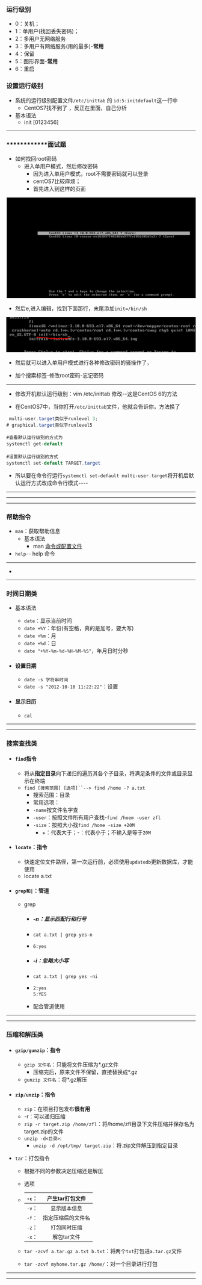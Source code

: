 ### 运行级别

* 0：关机；
* 1：单用户(找回丢失密码)；
* 2：多用户无网络服务
* 3：多用户有网络服务(用的最多)-**常用**
* 4：保留
* 5：图形界面-**常用**
* 6：重启

### 设置运行级别

* 系统的运行级别配置文件`/etc/inittab`   的 `id:5:initdefault`这一行中
  * CentOS7找不到了 ，反正在里面，自己分析
* 基本语法
  * init [0123456]



---

### ************面试题

* 如何找回root密码
  * 进入单用户模式，然后修改密码
    * 因为进入单用户模式，root不需要密码就可以登录
    * centOS7比较麻烦；
    * 首先进入到这样的页面

![image-20200304225041031](11.实用指令.assets/image-20200304225041031.png)

* 然后e,进入编辑，找到下面那行，末尾添加`init=/bin/sh`

![image-20200304225127306](11.实用指令.assets/image-20200304225127306.png)

* 然后就可以进入单用户模式进行各种修改密码的骚操作了，

* 加个搜索标签-修改root密码-忘记密码

* ************************************************************************

* 修改开机默认运行级别：vim /etc/inittab  修改--这是CentOS 6的方法

* 在CentOS7中，当你打开`/etc/inittab`文件，他就会告诉你，方法换了

```java
 multi-user.target类似于runlevel 3;
# graphical.target类似于runlevel5

#查看默认运行级别的方式为
systemctl get-default

#设置默认运行级别的方式
systemctl set-default TARGET.target
```

* 所以要在命令行运行`systemctl set-default multi-user.target`将开机后默认运行方式改成命令行模式----

---

---

---

### 帮助指令

* `man`：获取帮助信息
  * 基本语法
    * man [命令或配置文件](获取帮助信息)
* `help`-- help 命令

---

* 

---

### 时间日期类

* 基本语法

  * `date`：显示当前时间
  * `date +%Y`：年份(有空格，真的是加号，要大写)
  * `date +%m`：月
  * `date +%d`：日
  * `date "+%Y-%m-%d-%H-%M-%S"`，年月日时分秒

* #### 设置日期

  * `date -s 字符串时间`
  * `date -s "2012-10-10 11:22:22"`：设置

* #### 显示日历

  * `cal`



---

---

### 搜索查找类

* #### `find`指令

  * 将从**指定目录**向下递归的遍历其各个子目录，将满足条件的文件或目录显示在终端
  * `find [搜索范围] [选项]``--> find /home -? a.txt`
    * 搜索范围：目录
    * 常用选项：
    * `-name`按文件名字查
    * `-user`：按照文件所有用户查找-`find /hoem -user zfl`
    * `-size`：按照大小找`find /home -size +20M`
      * +：代表大于；-：代表小于；不输入是等于`20M`

* #### `locate`：指令

  * 快速定位文件路径，第一次运行前，必须使用`updatedb`更新数据库，才能使用
  * locate a.txt

* #### `grep和|`：管道
  * grep

    * ##### -n：显示匹配行和行号

    * `cat a.txt | grep yes-n`

    * ```shell
      6:yes
      ```

    * ##### -i：忽略大小写

    * `cat a.txt | grep yes -ni`

    * ```shell
      2:yes
      5:YES
      ```

    * 配合管道使用

---

---

### 压缩和解压类

* #### `gzip/gunzip`：指令

  * `gzip 文件名`：只能将文件压缩为*.gz文件
    * 压缩完后，原来文件不保留，直接替换成*.gz
  * `gunzip 文件名`：将*.gz解压

* #### `zip/unzip`：指令

  *  `zip`：在项目打包发布**很有用**
    * -r：可以递归压缩
    * `zip -r target.zip /home/zfl`：将/home/zfl目录下文件压缩并保存名为target.zip的文件
  * `unzip -d<目录>`:
    * `unzip -d /opt/tmp/ target.zip`：将.zip文件解压到指定目录

* `tar`：打包指令

  * 根据不同的参数决定压缩还是解压

  * 选项

  * | `-c`： |  产生tar打包文件   |
    | :----: | :----------------: |
    | `-v`： |    显示版本信息    |
    | `-f`： | 指定压缩后的文件名 |
    | `-z`： |    打包同时压缩    |
    | `-x`： |    解包tar文件     |

  * `tar -zcvf a.tar.gz a.txt b.txt`：将两个`txt`打包进`a.tar.gz`文件

  * `tar -zcvf myhome.tar.gz /home/`：对一个目录进行打包

---

---